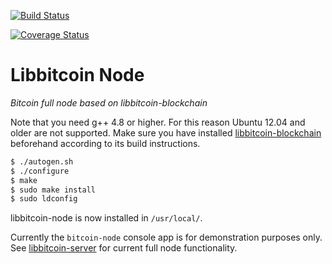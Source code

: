 [![Build Status](https://travis-ci.org/libbitcoin/libbitcoin-node.svg?branch=master)](https://travis-ci.org/libbitcoin/libbitcoin-node)

[![Coverage Status](https://coveralls.io/repos/libbitcoin/libbitcoin-node/badge.svg)](https://coveralls.io/r/libbitcoin/libbitcoin-node)

# Libbitcoin Node

*Bitcoin full node based on libbitcoin-blockchain*

Note that you need g++ 4.8 or higher. For this reason Ubuntu 12.04 and older are not supported. Make sure you have installed [libbitcoin-blockchain](https://github.com/libbitcoin/libbitcoin-blockchain) beforehand according to its build instructions.

```sh
$ ./autogen.sh
$ ./configure
$ make
$ sudo make install
$ sudo ldconfig
```

libbitcoin-node is now installed in `/usr/local/`.

Currently the `bitcoin-node` console app is for demonstration purposes only. See [libbitcoin-server](https://github.com/libbitcoin/libbitcoin-server) for current full node functionality.
